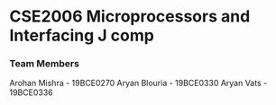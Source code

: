 # CSE2006 Microprocessors and Interfacing J comp

### Team Members
Arohan Mishra - 19BCE0270
Aryan Blouria - 19BCE0330
Aryan Vats - 19BCE0336

